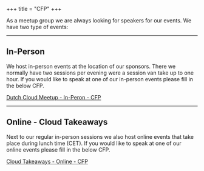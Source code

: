 +++
title = "CFP"
+++

As a meetup group we are always looking for speakers for our events. We have two type of events:

---

## In-Person

We host in-person events at the location of our sponsors. There we normally have two sessions per evening were a session van take up to one hour.
If you would like to speak at one of our in-person events please fill in the below CFP.

[Dutch Cloud Meetup - In-Peron - CFP ](https://sessionize.com/dutch-cloud-meetup7761/)

---

## Online - Cloud Takeaways
Next to our regular in-person sessions we also host online events that take place during lunch time (CET).
If you would like to speak at one of our online events please fill in the below CFP.

[Cloud Takeaways - Online - CFP ](https://sessionize.com/cloud-takeaways/)
